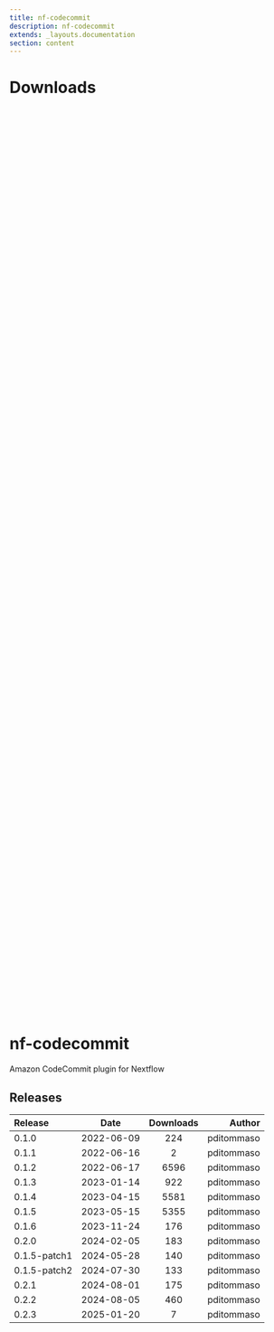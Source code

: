 ```yaml
---
title: nf-codecommit
description: nf-codecommit
extends: _layouts.documentation
section: content
---
```


# Downloads

<div style="position: relative; height:40vh; width:80vw">
    <canvas id="releases"></canvas>
</div>
<script type="module" src="nf-plugins-stats/docs/nf-codecommit/nf-codecommit.js"></script>

# nf-codecommit
Amazon CodeCommit plugin for Nextflow


## Releases

| Release                               |                       Date                       |                   Downloads                    |                           Author |
| :------------ |:------------------------------------------------:|:----------------------------------------------:|---------------------------------:|
 |  0.1.0                                               | 2022-06-09                                          | 224                                                | pditommaso                                         |
 |  0.1.1                                               | 2022-06-16                                          | 2                                                  | pditommaso                                         |
 |  0.1.2                                               | 2022-06-17                                          | 6596                                               | pditommaso                                         |
 |  0.1.3                                               | 2023-01-14                                          | 922                                                | pditommaso                                         |
 |  0.1.4                                               | 2023-04-15                                          | 5581                                               | pditommaso                                         |
 |  0.1.5                                               | 2023-05-15                                          | 5355                                               | pditommaso                                         |
 |  0.1.6                                               | 2023-11-24                                          | 176                                                | pditommaso                                         |
 |  0.2.0                                               | 2024-02-05                                          | 183                                                | pditommaso                                         |
 |  0.1.5-patch1                                        | 2024-05-28                                          | 140                                                | pditommaso                                         |
 |  0.1.5-patch2                                        | 2024-07-30                                          | 133                                                | pditommaso                                         |
 |  0.2.1                                               | 2024-08-01                                          | 175                                                | pditommaso                                         |
 |  0.2.2                                               | 2024-08-05                                          | 460                                                | pditommaso                                         |
 |  0.2.3                                               | 2025-01-20                                          | 7                                                  | pditommaso                                         |
